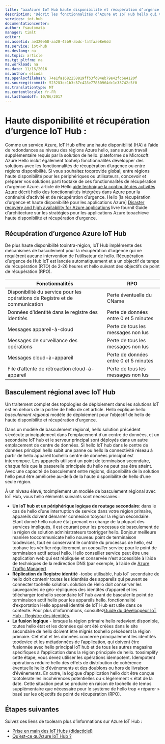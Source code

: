 ```yaml
---
title: "aaaAzure IoT Hub haute disponibilité et récupération d’urgence | Documents Microsoft"
description: "Décrit les fonctionnalités d’Azure et IoT Hub hello qui vous aident à toobuild des solutions Azure IoT hautement disponibles avec les fonctionnalités de récupération d’urgence."
services: iot-hub
documentationcenter: 
author: fsautomata
manager: timlt
editor: 
ms.assetid: ae320e58-aa20-45b9-abdc-fa4faae8e6dd
ms.service: iot-hub
ms.devlang: na
ms.topic: article
ms.tgt_pltfrm: na
ms.workload: na
ms.date: 11/16/2016
ms.author: elioda
ms.openlocfilehash: 74e1fa1682258819ffb3fd84eb79e42fc6e4120f
ms.sourcegitcommit: 523283cc1b3c37c428e77850964dc1c33742c5f0
ms.translationtype: MT
ms.contentlocale: fr-FR
ms.lasthandoff: 10/06/2017
---
```

# <a name="iot-hub-high-availability-and-disaster-recovery"></a>Haute disponibilité et récupération d’urgence IoT Hub :
Comme un service Azure, IoT Hub offre une haute disponibilité (HA) à l’aide de redondances au niveau des régions Azure hello, sans aucun travail supplémentaire requis par la solution de hello. plateforme de Microsoft Azure Hello inclut également toohelp fonctionnalités développer des solutions avec les fonctionnalités de récupération d’urgence ou entre régions disponibilité. Si vous souhaitez tooprovide global, entre régions haute disponibilité pour les périphériques ou utilisateurs, concevoir et préparer vos solutions parti tootake de ces fonctionnalités de récupération d’urgence Azure. article de Hello [aide technique la continuité des activités Azure](../resiliency/resiliency-technical-guidance.md) décrit hello des fonctionnalités intégrées dans Azure pour la continuité d’activité et de récupération d’urgence. Hello [la récupération d’urgence et haute disponibilité pour les applications Azure] [ Disaster recovery and high availability for Azure applications] livre fournit Guide d’architecture sur les stratégies pour les applications Azure tooachieve haute disponibilité et récupération d’urgence.

## <a name="azure-iot-hub-dr"></a>Récupération d’urgence Azure IoT Hub
De plus haute disponibilité toointra-région, IoT Hub implémente des mécanismes de basculement pour la récupération d’urgence qui ne requièrent aucune intervention de l’utilisateur de hello. Récupération d’urgence de Hub IoT est lancée automatiquement et a un objectif de temps de récupération (RTO) de 2-26 heures et hello suivant des objectifs de point de récupération (RPO).

| Fonctionnalités | RPO |
| --- | --- |
| Disponibilité du service pour les opérations de Registre et de communication |Perte éventuelle du CName |
| Données d’identité dans le registre des identités |Perte de données entre 0 et 5 minutes |
| Messages appareil-à-cloud |Perte de tous les messages non lus |
| Messages de surveillance des opérations |Perte de tous les messages non lus |
| Messages cloud-à-appareil |Perte de données entre 0 et 5 minutes |
| File d’attente de rétroaction cloud-à-appareil |Perte de tous les messages non lus |

## <a name="regional-failover-with-iot-hub"></a>Basculement régional avec IoT Hub
Un traitement complet des topologies de déploiement dans les solutions IoT est en dehors de la portée de hello de cet article. Hello explique hello *basculement régional* modèle de déploiement pour l’objectif de hello de haute disponibilité et récupération d’urgence.

Dans un modèle de basculement régional, hello solution précédent s’exécute principalement dans l’emplacement d’un centre de données, et un secondaire IoT hub et le serveur principal sont déployés dans un autre emplacement de centre de données. Si hello IoT hub dans le centre de données principal hello subit une panne ou hello la connectivité réseau à partir de hello appareil toohello centre de données principal est interrompue. Les appareils utilisent un point de terminaison secondaire, chaque fois que la passerelle principale du hello ne peut pas être atteint. Avec une capacité de basculement entre régions, disponibilité de la solution hello peut être améliorée au-delà de la haute disponibilité de hello d’une seule région.

À un niveau élevé, tooimplement un modèle de basculement régional avec IoT Hub, vous hello éléments suivants sont nécessaires :

* **Un IoT hub et un périphérique logique de routage secondaire**: dans le cas de hello d’une interruption de service dans votre région primaire, appareils doivent démarrer connexion tooyour la région secondaire. Étant donné hello nature état prenant en charge de la plupart des services impliqués, il est courant pour les processus de basculement de la région de solution administrateurs tootrigger hello. Bonjour meilleure manière toocommunicate hello nouveau point de terminaison toodevices, tout en conservant le contrôle du processus de hello, est toohave les vérifier régulièrement un *conseiller* service pour le point de terminaison actif actuel hello. Hello conseiller service peut être une application web qui est répliquée et conservée n’est accessible à l’aide de techniques de la redirection DNS (par exemple, à l’aide de [Azure Traffic Manager][Azure Traffic Manager]).
* **Réplication du Registre identité** -toobe utilisable, hub IoT secondaire de hello doit contenir toutes les identités des appareils qui peuvent se connecter toohello solution. solution de Hello doit conserver les sauvegardes de géo-répliquées des identités d’appareil et les télécharger toohello secondaire IoT hub avant de basculer le point de terminaison actif hello pour les appareils hello. fonctionnalité d’exportation Hello appareil identité de IoT Hub est utile dans ce contexte. Pour plus d’informations, consultez[Guide du développeur IoT Hub - Registre des identités][IoT Hub developer guide - identity registry].
* **La fusion logique** - lorsque la région primaire hello redevient disponible, toutes hello état et les données qui ont été créées dans le site secondaire de hello doivent être migrés toohello précédent la région primaire. Cet état et les données concerne principalement les identités toodevice et les métadonnées de l’application, qui doivent être fusionnée avec hello principal IoT hub et de tous les autres magasins spécifiques à l’application dans la région principale de hello. toosimplify cette étape, vous devez utiliser les opérations idempotent. Idempotent opérations réduire hello des effets de distribution de cohérence éventuelle hello d’événements et des doublons ou hors de livraison d’événements. En outre, la logique d’application hello doit être conçue tootolerate les incohérences potentielles ou « légèrement « état de la date. Cette situation peut se produire en raison de toohello de temps supplémentaire que nécessaire pour le système de hello trop « réparer » basé sur les objectifs de point de récupération (RPO).

## <a name="next-steps"></a>Étapes suivantes
Suivez ces liens de toolearn plus d’informations sur Azure IoT Hub :

* [Prise en main des IoT Hubs (didacticiel)][lnk-get-started]
* [Qu’est-ce qu’Azure IoT Hub ?][What is Azure IoT Hub?]

[Disaster recovery and high availability for Azure applications]: ../resiliency/resiliency-disaster-recovery-high-availability-azure-applications.md
[Azure Business Continuity Technical Guidance]: https://azure.microsoft.com/documentation/articles/resiliency-technical-guidance/
[Azure Traffic Manager]: https://azure.microsoft.com/documentation/services/traffic-manager/
[IoT Hub developer guide - identity registry]: iot-hub-devguide-identity-registry.md

[lnk-get-started]: iot-hub-csharp-csharp-getstarted.md
[What is Azure IoT Hub?]: iot-hub-what-is-iot-hub.md
